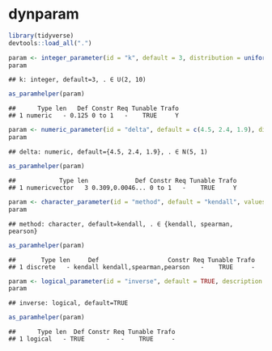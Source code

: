 
<!-- README.md is generated from README.Rmd. Please edit that file -->

# dynparam

``` r
library(tidyverse)
devtools::load_all(".")
```

``` r
param <- integer_parameter(id = "k", default = 3, distribution = uniform(2, 10), description = "Number of clusters")
param
```

    ## k: integer, default=3, . ∈ U(2, 10)

``` r
as_paramhelper(param)
```

    ##      Type len   Def Constr Req Tunable Trafo
    ## 1 numeric   - 0.125 0 to 1   -    TRUE     Y

``` r
param <- numeric_parameter(id = "delta", default = c(4.5, 2.4, 1.9), distribution = normal(5, 1), description = "Multiplying factors", length = 3)
param
```

    ## delta: numeric, default={4.5, 2.4, 1.9}, . ∈ N(5, 1)

``` r
as_paramhelper(param)
```

    ##            Type len             Def Constr Req Tunable Trafo
    ## 1 numericvector   3 0.309,0.0046... 0 to 1   -    TRUE     Y

``` r
param <- character_parameter(id = "method", default = "kendall", values = set("kendall", "spearman", "pearson"), description = "Correlation method")
param
```

    ## method: character, default=kendall, . ∈ {kendall, spearman, pearson}

``` r
as_paramhelper(param)
```

    ##       Type len     Def                   Constr Req Tunable Trafo
    ## 1 discrete   - kendall kendall,spearman,pearson   -    TRUE     -

``` r
param <- logical_parameter(id = "inverse", default = TRUE, description = "Inversion parameter")
param
```

    ## inverse: logical, default=TRUE

``` r
as_paramhelper(param)
```

    ##      Type len  Def Constr Req Tunable Trafo
    ## 1 logical   - TRUE      -   -    TRUE     -
